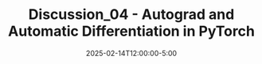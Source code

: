 ---
type: discussion
date: 2025-02-14T12:00:00-5:00
title: Discussion_04 - Autograd and Automatic Differentiation in PyTorch
thumbnail: /_images/thumbnails/ds598-discussion-01.png
hide_from_announcments: true
links: 
    - url: https://github.com/DL4DS/sp2025_homeworks/tree/main/discussion/week4
      name: Notebook
--- 